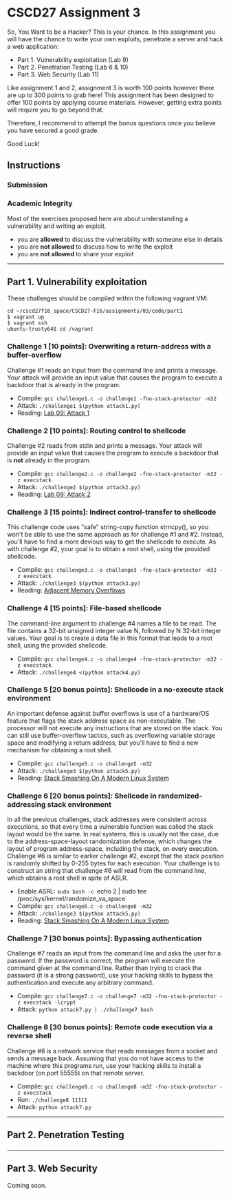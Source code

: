 # CSCD27 Assignment 3

So, You Want to be a Hacker? This is your chance. In this assignment you will have the chance to write your own exploits, penetrate a server and hack a web application:

- Part 1. Vulnerability exploitation (Lab 9)
- Part 2. Penetration Testing (Lab 6 & 10)
- Part 3. Web Security (Lab 11)

Like assignment 1 and 2, assignment 3 is worth 100 points however there are up to 300 points to grab here! This assignment has been designed to offer 100 points by applying course materials. However, getting extra points will require you to go beyond that.

Therefore, I recommend to attempt the bonus questions once you believe you have secured a good grade.

Good Luck!

## Instructions

### Submission

### Academic Integrity

Most of the exercises proposed here are about understanding a vulnerability and writing an exploit.

- you are **allowed** to discuss the vulnerability with someone else in details
- you are **not allowed** to discuss how to write the exploit
- you are **not allowed** to share your exploit

___

## Part 1. Vulnerability exploitation

These challenges should be compiled within the following vagrant VM:
```shell
cd ~/cscd27f16_space/CSCD27-F16/assignments/03/code/part1
$ vagrant up
$ vagrant ssh
ubuntu-trusty64$ cd /vagrant
```
### Challenge 1 [10 points]: Overwriting a return-address with a buffer-overflow

Challenge #1 reads an input from the command line and prints a message. Your attack will provide an input value that causes the program to execute a backdoor that is already in the program.

- Compile: `gcc challenge1.c -o challenge1 -fno-stack-protector -m32`
- Attack: `./challenge1 $(python attack1.py)`
- Reading: [Lab 09: Attack 1](https://github.com/ThierrySans/CSCD27-F16/tree/master/labs/09)

### Challenge 2 [10 points]: Routing control to shellcode

Challenge #2 reads from stdin and prints a message. Your attack will provide an input value that causes the program to execute a backdoor that is **not** already in the program.

- Compile: `gcc challenge2.c -o challenge2 -fno-stack-protector -m32 -z execstack`
- Attack: `./challenge2 $(python attack2.py)`
- Reading: [Lab 09: Attack 2](https://github.com/ThierrySans/CSCD27-F16/tree/master/labs/09)

### Challenge 3 [15 points]: Indirect control-transfer to shellcode

This challenge code uses "safe" string-copy function strncpy(), so you won't be able to use the same approach as for challenge #1 and #2. Instead, you'll have to find a more devious way to get the shellcode to execute. As with challenge #2, your goal is to obtain a root shell, using the provided shellcode.

- Compile: `gcc challenge3.c -o challenge3 -fno-stack-protector -m32 -z execstack`
- Attack: `./challenge3 $(python attack3.py)`
- Reading: [Adjacent Memory Overflows](https://www.exploit-db.com/papers/13148/)

### Challenge 4 [15 points]: File-based shellcode

The command-line argument to challenge #4 names a file to be read. The file contains a 32-bit unsigned integer value N, followed by N 32-bit integer values. Your goal is to create a data file in this format that leads to a root shell, using the provided shellcode.

- Compile: `gcc challenge4.c -o challenge4 -fno-stack-protector -m32 -z execstack`
- Attack: `./challenge4 <(python attack4.py)`

### Challenge 5 [20 bonus points]: Shellcode in a no-execute stack environment

An important defense against buffer overflows is use of a hardware/OS feature that flags the stack address space as non-executable. The processor will not execute any instructions that are stored on the stack. You can still use buffer-overflow tactics, such as overflowing variable storage space and modifying a return address, but you'll have to find a new mechanism for obtaining a root shell.

- Compile: `gcc challenge5.c -o challenge5 -m32`
- Attack: `./challenge3 $(python attack5.py)`
- Reading: [Stack Smashing On A Modern Linux System](https://www.exploit-db.com/papers/24085/)

### Challenge 6 [20 bonus points]: Shellcode in randomized-addressing stack environment

In all the previous challenges, stack addresses were consistent across executions, so that every time a vulnerable function was called the stack layout would be the same. In real systems, this is usually not the case, due to the address-space-layout randomization defense, which changes the layout of program address-space, including the stack, on every execution. Challenge #6 is similar to earlier challenge #2, except that the stack position is randomly shifted by 0-255 bytes for each execution. Your challenge is to construct an string that challenge #6 will read from the command line,	which obtains a root shell in spite of ASLR.

- Enable ASRL: `sudo bash -c `echo 2 | sudo tee /proc/sys/kernel/randomize_va_space`
- Compile: `gcc challenge6.c -o challenge6 -m32`
- Attack: `./challenge3 $(python attack5.py)`
- Reading: [Stack Smashing On A Modern Linux System](https://www.exploit-db.com/papers/24085/)

### Challenge 7 [30 bonus points]: Bypassing authentication

Challenge #7 reads an input from the command line and asks the user for a password. If the password is correct, the program will execute the command given at the command line. Rather than trying to crack the password (it is a strong password), use your hacking skills to bypass the authentication and execute any arbitrary command.

- Compile: `gcc challenge7.c -o challenge7 -m32 -fno-stack-protector -z execstack -lcrypt`
- Attack: `python attack7.py | ./challenge7 bash`

### Challenge 8 [30 bonus points]: Remote code execution via a reverse shell

Challenge #8 is a network service that reads messages from a socket and sends a message back. Assuming that you do not have access to the machine where this programs run, use your hacking skills to install a backdoor (on port 55555) on that remote server.

- Compile: `gcc challenge8.c -o challenge8 -m32 -fno-stack-protector -z execstack`
- Run: `./challenge8 11111`
- Attack: `python attack7.py`

___

## Part 2. Penetration Testing

###



___

## Part 3. Web Security

Coming soon.
